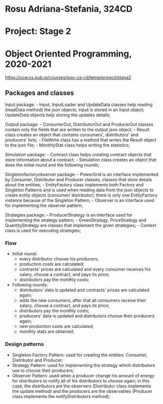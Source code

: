 # Rosu Adriana-Stefania, 324CD 
# Project: Stage 2
# Object Oriented Programming, 2020-2021

<https://ocw.cs.pub.ro/courses/poo-ca-cd/teme/proiect/etapa2>

## Packages and classes
 Input package:
     - Input, InputLoader and UpdateData classes help reading (readData method) 
     the json objects; input is stored in an Input object; UpdateData objects 
     help storing the updates details;
           
 Output package: 
    - ConsumerOut, DistributorOut and ProducerOut classes contain only the 
    fields that are written to the output json object;
    - Result class creates an object that contains consumers', distributors' and 
    producers' lists;
    - FileWrite class has a method that writes the Result object to the json 
    file;
    - MonthlyStat class helps writing the statistics;
                 
 Simulation package: 
    - Contract class helps creating contract objects that store information 
    about a contract;
    - Simulation class creates an object that does the initial round and the 
    following rounds;
                    
 Singletonfactoryobserver package:
     - PowerGrid is an interface implemented by Consumer, Distributor and 
     Producer classes, classes that store details about the entities;
     - EntityFactory class implements both Factory and Singleton Patterns and is
     used when reading data from the json objects to create entity objects
     (consumer/ distributor); there is only one EntityFactory instance because 
     of the Singleton Pattern;
     - Observer is an interface used for implementing the observer pattern;
     
 Strategies package:
    - ProducerStrategy is an interface used for implementing the strategy 
    pattern;
    - GreenStrategy, PriceStrategy and QuantityStrategy are classes that 
    implement the given strategies;
    - Context class is used for executing strategies;
    
   
 
### Flow
   - Initial round:
        - every distributor choose his producers;
        - production costs are calculated;
        - contracts' prices are calculated and every consumer receives his 
        salary, choose a contract, and pays its price;
        - distributors pay the monthly costs;
   - Following rounds:
        - distributors' data is updated and contracts' prices are calculated 
        again;
        - adds the new consumers, after that all consumers receive their 
        salary, choose a contract, and pays its price;
        - distributors pay the monthly costs;
        - producers' data is updated and distributors choose their producers 
        again;
        - new production costs are calculated;
        - monthly stats are obtained;
        
### Design patterns
   - Singleton Factory Pattern: used for creating the entities: Consumer, 
   Distributor and Producer;
   - Strategy Pattern: used for implementing the strategy which distributors use 
   to choose their producers;
   - Observer Pattern: used when a producer change his amount of energy for 
   distributors to notify all of his distributors to choose again; in this case,
   the distributors are the observers (Distributor class implements the update 
   method) and the producers are the observables (Producer class implements the
   notifyDistributors method);


